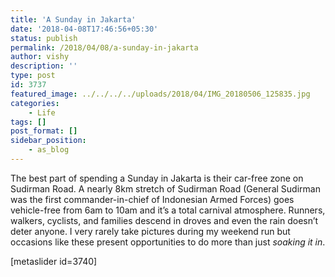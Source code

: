 ```yaml
---
title: 'A Sunday in Jakarta'
date: '2018-04-08T17:46:56+05:30'
status: publish
permalink: /2018/04/08/a-sunday-in-jakarta
author: vishy
description: ''
type: post
id: 3737
featured_image: ../../../../uploads/2018/04/IMG_20180506_125835.jpg
categories: 
    - Life
tags: []
post_format: []
sidebar_position:
    - as_blog
---
```

The best part of spending a Sunday in Jakarta is their car-free zone on Sudirman Road. A nearly 8km stretch of Sudirman Road (General Sudirman was the first commander-in-chief of Indonesian Armed Forces) goes vehicle-free from 6am to 10am and it’s a total carnival atmosphere. Runners, walkers, cyclists, and families descend in droves and even the rain doesn’t deter anyone. I very rarely take pictures during my weekend run but occasions like these present opportunities to do more than just *soaking it in*.

\[metaslider id=3740\]

